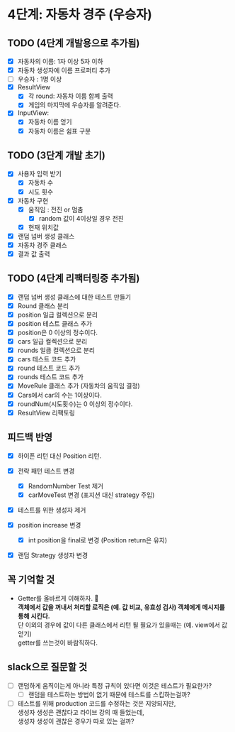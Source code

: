 # 4단계: 자동차 경주 (우승자)

## TODO (4단계 개발용으로 추가됨)
- [X] 자동차의 이름: 1자 이상 5자 이하
- [X] 자동차 생성자에 이름 프로퍼티 추가
- [ ] 우승자 : 1명 이상
- [X] ResultView
  - [X] 각 round: 자동차 이름 함꼐 출력
  - [X] 게임의 마지막에 우승자를 알려준다.
- [X] InputView: 
  - [X] 자동차 이름 얻기 
  - [X] 자동차 이름은 쉼표 구분

## TODO (3단계 개발 초기)

- [X] 사용자 입력 받기
  - [X] 자동차 수
  - [X] 시도 횟수
- [X] 자동차 구현
  - [X] 움직임 : 전진 or 멈춤
    - [X] random 값이 4이상일 경우 전진
  - [X] 현재 위치값
- [X] 랜덤 넘버 생성 클래스
- [X] 자동차 경주 클래스
-[X] 결과 값 출력

## TODO (4단계 리팩터링중 추가됨)
- [X] 랜덤 넘버 생성 클래스에 대한 테스트 만들기 
- [X] Round 클래스 분리
- [X] position 일급 컬렉션으로 분리
- [X] position 테스트 클래스 추가
- [X] position은 0 이상의 정수이다. 
- [X] cars 일급 컬렉션으로 분리
- [X] rounds 일큽 컬렉션으로 분리
- [X] cars 테스트 코드 추가
- [X] round 테스트 코드 추가
- [X] rounds 테스트 코드 추가
- [X] MoveRule 클래스 추가 (자동차의 움직임 결정)
- [X] Cars에서 car의 수는 1이상이다.
- [X] roundNum(시도횟수)는 0 이상의 정수이다. 
- [X] ResultView 리팩토링

## 피드백 반영 
- [X] 하이픈 리턴 대신 Position 리턴. 
- [X] 전략 패턴 테스트 변경
   - [X] RandomNumber Test 제거
   - [X] carMoveTest 변경 (포지션 대신 strategy 주입)
- [X] 테스트를 위한 생성자 제거
- [X] position increase 변경
  - [X] int position을 final로 변경 (Position return은 유지)
- [X] 랜덤 Strategy 생성자 변경
  

## 꼭 기억할 것 
- Getter를 올바르게 이해하자. 🐣  
  **객체에서 값을 꺼내서 처리할 로직은 (예. 값 비교, 유효성 검사) 객체에게 메시지를 통해 시킨다.**   
  단 이외의 경우에 값이 다른 클래스에서 리턴 될 필요가 있을때는 (예. view에서 값 얻기)  
  getter를 쓰는것이 바람직하다.   
  
## slack으로 질문할 것
- [ ] 랜덤하게 움직이는게 아니라 특정 규칙이 있다면 이것은 테스트가 필요한가?  
  - [ ] 랜덤을 테스트하는 방법이 없기 때문에 테스트를 스킵하는걸까?
- [ ] 테스트를 위해 production 코드를 수정하는 것은 지양되지만,  
  생성자 생성은 괜찮다고 라이브 강의 때 들었는데,   
  생성자 생성이 괜찮은 경우가 따로 있는 걸까?